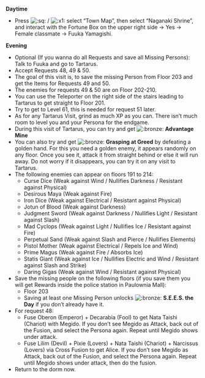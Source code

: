 **Daytime**

- Press ![:sq:](https://www.powerpyx.com/wp-includes/images/smilies/square.png) / ![:x1:](https://www.powerpyx.com/wp-includes/images/smilies/x1.png) select “Town Map”, then select “Naganaki Shrine”, and interact with the Fortune Box on the upper right side -> Yes -> Female classmate -> Fuuka Yamagishi.

**Evening**

- Optional (If you wanna do all Requests and save all Missing Persons): Talk to Fuuka and go to Tartarus.
- Accept Requests 48, 49 & 50.
- The goal of this visit is, to save the missing Person from Floor 203 and get the Items for Requests 49 and 50.
- The enemies for requests 49 & 50 are on Floor 202-210.
- You can use the Teleporter on the right side of the stairs leading to Tartarus to get straight to Floor 201.
- Try to get to Level 61, this is needed for request 51 later.
- As for any Tartarus Visit, grind as much XP as you can. There isn’t much room to level you and your Persona for the endgame.
- During this visit of Tartarus, you can try and get ![:bronze:](https://www.powerpyx.com/wp-includes/images/smilies/bronze.png) **Advantage Mine**
- You can also try and get ![:bronze:](https://www.powerpyx.com/wp-includes/images/smilies/bronze.png) **Grasping at Greed** by defeating a golden hand. For this you need a golden enemy, it appears randomly on any floor. Once you see it, attack it from straight behind or else it will run away. Do not worry if it disappears, you can try it on any visit to Tartarus.
- The following enemies can appear on floors 191 to 214:
  - Curse Dice (Weak against Wind / Nullifies Darkness / Resistant against Physical)
  - Desirous Maya (Weak against Fire)
  - Iron Dice (Weak against Electrical / Resistant against Physical)
  - Jotun of Blood (Weak against Darkness)
  - Judgment Sword (Weak against Darkness / Nullifies Light / Resistant against Slash)
  - Mad Cyclops (Weak against Light / Nullifies Ice / Resistant against Fire)
  - Perpetual Sand (Weak against Slash and Pierce / Nullifies Elements)
  - Pistol Mother (Weak against Electrical / Repels Ice and Wind)
  - Prime Magus (Weak against Fire / Absorbs Ice)
  - Statis Giant (Weak against Ice / Nullifies Electric and Wind / Resistant against Slash and Strike)
  - Daring Gigas (Weak against Wind / Resistant against Physical)
- Save the missing people on the following floors (if you save them you will get Rewards inside the police station in Paulownia Mall):
  - Floor 203
  - Saving at least one Missing Person unlocks ![:bronze:](https://www.powerpyx.com/wp-includes/images/smilies/bronze.png) **S.E.E.S. the Day** if you don’t already have it.
- For request 48:
  - Fuse Oberon (Emperor) + Decarabia (Fool) to get Nata Taishi (Chariot) with Megido. If you don’t see Megido as Attack, back out of the Fusion, and select the Persona again. Repeat until Megido shows under attack.
  - Fuse Lilim (Devil) + Pixie (Lovers) + Nata Taishi (Chariot) + Narcissus (Lovers) via Cross Fusion to get Alice. If you don’t see Megido as Attack, back out of the Fusion, and select the Persona again. Repeat until Megido shows under attack, then do the fusion.
- Return to the dorm now.
